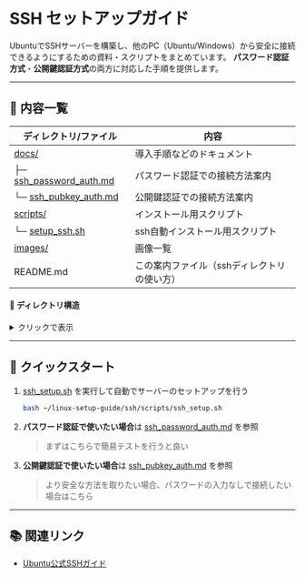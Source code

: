 # SSH セットアップガイド

UbuntuでSSHサーバーを構築し、他のPC（Ubuntu/Windows）から安全に接続できるようにするための資料・スクリプトをまとめています。
**パスワード認証方式**・**公開鍵認証方式**の両方に対応した手順を提供します。

---

## 📄 内容一覧

| ディレクトリ/ファイル                  | 内容                   |
| ---------------------------- | -------------------- |
| [docs/](./docs/)                | 導入手順などのドキュメント         |
| ├─ [ssh_password_auth.md](./docs/ssh_password_auth.md) | パスワード認証での接続方法案内            |
| └─ [ssh_pubkey_auth.md](./docs/ssh_pubkey_auth.md)       | 公開鍵認証での接続方法案内 |
| [scripts/](./scripts/)                       | インストール用スクリプト            |
| └─ [setup_ssh.sh](./scripts/setup_ssh.sh)    | ssh自動インストール用スクリプト      |
| [images/](./images/)                       | 画像一覧    |
| README.md                            | この案内ファイル（sshディレクトリの使い方）

#### 📂 ディレクトリ構造

<details>
<summary>クリックで表示</summary>

```plaintext
./
├── README.md
├── docs/
│   ├── ssh_password_auth.md
│   └── ssh_pubkey_auth.md
├── images/
└── scripts/
    └── ssh_setup.sh
```

</details>

---

## 🚀 クイックスタート

1. [ssh_setup.sh](./scripts/ssh_setup.sh) を実行して自動でサーバーのセットアップを行う

    ```bash
    bash ~/linux-setup-guide/ssh/scripts/ssh_setup.sh
    ```
2. **パスワード認証で使いたい場合**は [ssh_password_auth.md](./docs/ssh_password_auth.md) を参照

    > まずはこちらで簡易テストを行うと良い

3. **公開鍵認証で使いたい場合**は [ssh_pubkey_auth.md](./docs/ssh_pubkey_auth.md) を参照
    > より安全な方法を取りたい場合、パスワードの入力なしで接続したい場合はこちら

---

## 📚 関連リンク

- [Ubuntu公式SSHガイド](https://help.ubuntu.com/community/SSH)
